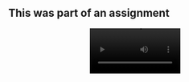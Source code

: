 ## This was part of an assignment
<div align="center">
  <video src='https://github.com/user-attachments/assets/ffaca8f6-0288-4419-bd94-5e5ba1730337' width="180" />
</div>
